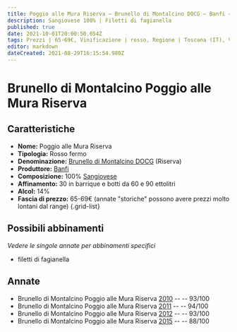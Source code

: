 ```yaml
---
title: Poggio alle Mura Riserva – Brunello di Montalcino DOCG – Banfi – Toscana (IT) – 65-69€ – 3★-5★
description: Sangiovese 100% | Filetti di fagianella
published: true
date: 2021-10-01T20:00:50.054Z
tags: Prezzi | 65-69€, Vinificazione | rosso, Regione | Toscana (IT), Vinificazione | varietale, Vitigni | Sangiovese, Vinificazione | fermo, Valutazioni | 5 stelle, filetti di fagianella
editor: markdown
dateCreated: 2021-08-29T16:15:54.980Z
---
```


# Brunello di Montalcino Poggio alle Mura Riserva

## Caratteristiche
- **Nome:** Poggio alle Mura Riserva
- **Tipologia:** Rosso fermo
- **Denominazione:** [Brunello di Montalcino DOCG](/denominazioni/Italia/Toscana/DOCG/Brunello-di-Montalcino) (Riserva)
- **Produttore:** [Banfi](/produttori/Italia/Toscana/Banfi) 
- **Composizione:** 100% [Sangiovese](/vitigni/Italia/bacca-nera/sangiovese)
- **Affinamento:** 30 in barrique e botti da 60 e 90 ettolitri
- **Alcol:** 14%
- **Fascia di prezzo:** 65-69€ (annate "storiche" possono avere prezzi molto lontani dal range)
{.grid-list}


## Possibili abbinamenti
*Vedere le singole annate per abbinamenti specifici*

- filetti di fagianella

## Annate
- Brunello di Montalcino Poggio alle Mura Riserva [2010](vini/Italia/Toscana/Banfi/Poggio-alle-Mura-Riserva/2010) -- <span class="star-5"></span> -- 93/100
- Brunello di Montalcino Poggio alle Mura Riserva [2011](vini/Italia/Toscana/Banfi/Poggio-alle-Mura-Riserva/2011) -- <span class="star-5"></span> -- 94/100
- Brunello di Montalcino Poggio alle Mura Riserva [2012](vini/Italia/Toscana/Banfi/Poggio-alle-Mura-Riserva/2012) -- <span class="star-5"></span> -- 93/100
- Brunello di Montalcino Poggio alle Mura Riserva [2015](vini/Italia/Toscana/Banfi/Poggio-alle-Mura-Riserva/2015) -- <span class="star-3"></span> -- 88/100
